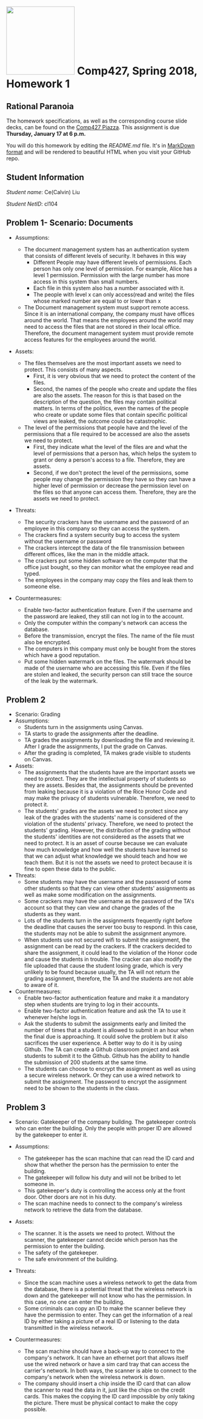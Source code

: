 # <img src="http://www.rice.edu/_images/rice-logo.jpg" width=180> Comp427, Spring 2018, Homework 1
## Rational Paranoia
The homework specifications, as well as the corresponding course slide decks,
can be found on the [Comp427 Piazza](https://piazza.com/class/jqifhp864b37ju).
This assignment is due **Thursday, January 17 at 6 p.m.**

You will do this homework by editing the _README.md_ file. It's in
[MarkDown format](https://guides.github.com/features/mastering-markdown/)
and will be rendered to beautiful HTML when you visit your GitHub repo.

## Student Information
_Student name_: Ce(Calvin) Liu

_Student NetID_: cl104

## Problem 1- Scenario: Documents
- Assumptions:
  - The document management system has an authentication system that consists of different levels of security. It behaves in this way
    - Different People may have different levels of permissions. Each person has only one level of permission. For example, Alice has a level 1 permission. Permission with the large number has more access in this system than small numbers. 
    - Each file in this system also has a number associated with it.
    - The people with level x can only access(read and write) the files whose marked number are equal to or lower than x
  - The Document management system must support remote access. Since it is an international company, the company must have offices around the world. That means the employees around the world may need to access the files that are not stored in their local office. Therefore, the document management system must provide remote access features for the employees around the world.
    
- Assets:
  - The files themselves are the most important assets we need to protect. This consists of many aspects. 
    - First, it is very obvious that we need to protect the content of the files. 
    - Second, the names of the people who create and update the files are also the assets. The reason for this is that based on the description of the question, the files may contain political matters. In terms of the politics, even the names of the people who create or update some files that contain specific political views are leaked, the outcome could be catastrophic. 
  - The level of the permissions that people have and the level of the permissions that a file required to be accessed are also the assets we need to protect. 
    - First, they indicate what the level of the files are and what the level of permissions that a person has, which helps the system to grant or deny a person's access to a file. Therefore, they are assets.
    - Second, if we don't protect the level of the permissions, some people may change the permission they have so they can have a higher level of permission or decrease the permission level on the files so that anyone can access them. Therefore, they are the assets we need to protect.
- Threats:
  - The security crackers have the username and the password of an employee in this company so they can access the system.
  - The crackers find a system security bug to access the system without the username or password
  - The crackers intercept the data of the file transmission between different offices, like the man in the middle attack.
  - The crackers put some hidden software on the computer that the office just bought, so they can monitor what the employee read and typed.
  - The employees in the company may copy the files and leak them to someone else.
- Countermeasures:
  - Enable two-factor authentication feature. Even if the username and the password are leaked, they still can not log in to the account.
  - Only the computer within the company's network can access the database.
  - Before the transmission, encrypt the files. The name of the file must also be encrypted.
  - The computers in this company must only be bought from the stores which have a good reputation.
  - Put some hidden watermark on the files. The watermark should be made of the username who are accessing this file. Even if the files are stolen and leaked, the security person can still trace the source of the leak by the watermark. 

## Problem 2
- Scenario: Grading
- Assumptions:
  - Students turn in the assignments using Canvas.
  - TA starts to grade the assignments after the deadline.
  - TA grades the assignments by downloading the file and reviewing it. After I grade the assignments, I put the grade on Canvas.
  - After the grading is completed, TA makes grade visible to students on Canvas.
- Assets:
  - The assignments that the students have are the important assets we need to protect. They are the intellectual property of students so they are assets. Besides that, the assignments should be prevented from leaking because it is a violation of the Rice Honor Code and may make the privacy of students vulnerable. Therefore, we need to protect it. 
  - The students' grades are the assets we need to protect since any leak of the grades with the students' name is considered of the violation of the students' privacy. Therefore, we need to protect the students' grading. However, the distribution of the grading without the students' identities are not considered as the assets that we need to protect. It is an asset of course because we can evaluate how much knowledge and how well the students have learned so that we can adjust what knowledge we should teach and how we teach them. But it is not the assets we need to protect because it is fine to open these data to the public. 
- Threats:
  - Some students may have the username and the password of some other students so that they can view other students' assignments as well as make some modification on the assignments. 
  - Some crackers may have the username as the password of the TA's account so that they can view and change the grades of the students as they want.
  - Lots of the students turn in the assignments frequently right before the deadline that causes the server too busy to respond. In this case, the students may not be able to submit the assignment anymore.
  - When students use not secured wifi to submit the assignment, the assignment can be read by the crackers. If the crackers decided to share the assignment, it could lead to the violation of the Honor code and cause the students in trouble. The cracker can also modify the file uploaded that cause the student losing grade, which is very unlikely to be found because usually, the TA will not return the grading assignment, therefore, the TA and the students are not able to aware of it.
- Countermeasures:
  - Enable two-factor authentication feature and make it a mandatory step when students are trying to log in their accounts. 
  - Enable two-factor authentication feature and ask the TA to use it whenever he/she logs in.
  - Ask the students to submit the assignments early and limited the number of times that a student is allowed to submit in an hour when the final due is approaching. It could solve the problem but it also sacrifices the user experience. A better way to do it is by using Github. The TA can create a Github classroom project and ask students to submit it to the Github. Github has the ability to handle the submission of 200 students at the same time.
  - The students can choose to encrypt the assignment as well as using a secure wireless network. Or they can use a wired network to submit the assignment. The password to encrypt the assignment need to be shown to the students in the class.

## Problem 3
- Scenario: Gatekeeper of the company building. The gatekeeper controls who can enter the building. Only the people with proper ID are allowed by the gatekeeper to enter it.
- Assumptions:
  - The gatekeeper has the scan machine that can read the ID card and show that whether the person has the permission to enter the building.
  - The gatekeeper will follow his duty and will not be bribed to let someone in. 
  - This gatekeeper's duty is controlling the access only at the front door. Other doors are not in his duty.
  - The scan machine needs to connect to the company's wireless network to retrieve the data from the database.
- Assets:
  - The scanner. It is the assets we need to protect. Without the scanner, the gatekeeper cannot decide which person has the permission to enter the building.
  - The safety of the gatekeeper. 
  - The safe environment of the building.
- Threats:
  - Since the scan machine uses a wireless network to get the data from the database, there is a potential threat that the wireless network is down and the gatekeeper will not know who has the permission. In this case, no one can enter the building.
  - Some criminals can copy an ID to make the scanner believe they have the permission to enter. They can get the information of a real ID by either taking a picture of a real ID or listening to the data transmitted in the wireless network.

- Countermeasures:
  - The scan machine should have a back-up way to connect to the company's network. It can have an ethernet port that allows itself use the wired network or have a sim card tray that can access the carrier's network. In both ways, the scanner is able to connect to the company's network when the wireless network is down.
  - The company should insert a chip inside the ID card that can allow the scanner to read the data in it, just like the chips on the credit cards. This makes the copying the ID card impossible by only taking the picture. There must be physical contact to make the copy possible.

